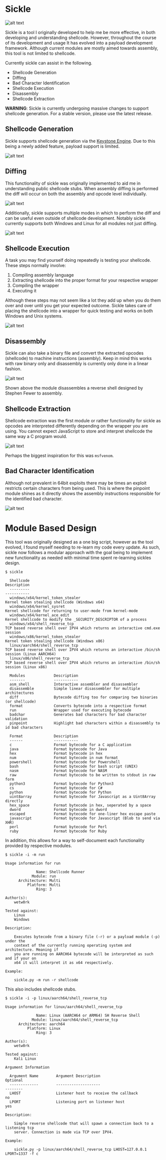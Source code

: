 # Sickle

![alt text](./docs/logo/panda_logo.png)

Sickle is a tool I originally developed to help me be more effective, in both developing and understanding shellcode. However, throughout the course of its development and usage It has evolved into a payload development framework. Although current modules are mostly aimed towards assembly, this tool is not limited to shellcode.

Currently sickle can assist in the following.

- Shellcode Generation
- Diffing
- Bad Character Identification
- Shellcode Execution
- Disassembly
- Shellcode Extraction

**WARNING**: Sickle is currently undergoing massive changes to support shellcode generation. For a stable version, please use the latest release.

## Shellcode Generation

Sickle supports shellcode generation via the [Keystone Engine](https://www.keystone-engine.org/). Due to this being a newly added feature, payload support is limited.

![alt text](./docs/screenshots/generation.gif)

## Diffing

This functionality of sickle was originally implemented to aid me in understanding public shellcode stubs. When assembly diffing is performed the diff will occur on both the assembly and opcode level individually.

![alt text](./docs/screenshots/diff_shellcode.png)

Additionally, sickle supports multiple modes in which to perform the diff and can be useful even outside of shellcode development. Notably sickle currently supports both Windows and Linux for all modules not just diffing.

![alt text](./docs/screenshots/hexdump_diff.png)

## Shellcode Execution

A task you may find yourself doing repeatedly is testing your shellcode. These steps normally involve:

1. Compiling assembly language
2. Extracting shellcode into the proper format for your respective wrapper
3. Compiling the wrapper
4. Executing it

Although these steps may not seem like a lot they add up when you do them over and over until you get your expected outcome. Sickle takes care of placing the shellcode into a wrapper for quick testing and works on both Windows and Unix systems.

![alt text](./docs/screenshots/r.png)

## Disassembly

Sickle can also take a binary file and convert the extracted opcodes (shellcode) to machine instructions (assembly). Keep in mind this works with raw binary only and disassembly is currently only done in a linear fashion.

![alt text](./docs/screenshots/disassemble.png)

Shown above the module disassembles a reverse shell designed by Stephen Fewer to assembly.

## Shellcode Extraction

Shellcode extraction was the first module or rather functionality for sickle as opcodes are interpreted differently depending on the wrapper you are using. You cannot expect JavaScript to store and interpret shellcode the same way a C program would.

![alt text](./docs/gifs/format.gif)

Perhaps the biggest inspiration for this was `msfvenom`.

## Bad Character Identification

Although not prevalent in 64bit exploits there may be times an exploit restricts certain characters from being used. This is where the pinpoint module shines as it directly shows the assembly instructions responsible for the identified bad character.

![alt text](./docs/gifs/pinpoint.gif)

# Module Based Design

This tool was originally designed as a one big script, however as the tool evolved, I found myself needing to re-learn my code every update. As such, sickle now follows a modular approach with the goal being to implement new functionality as needed with minimal time spent re-learning sickles design.

```
$ sickle

  Shellcode                                                                        Description
  ---------                                                                        -----------
  windows/x64/kernel_token_stealer                                                 Kernel token stealing shellcode (Windows x64)
  windows/x64/kernel_sysret                                                        Kernel shellcode for returning to user-mode from kernel-mode
  windows/x64/kernel_ace_edit                                                      Kernel shellcode to modify the _SECURITY_DESCRIPTOR of a process
  windows/x64/shell_reverse_tcp                                                    TCP based reverse shell over IPV4 which returns an interactive cmd.exe session
  windows/x86/kernel_token_stealer                                                 Kernel token stealing shellcode (Windows x86)
  linux/aarch64/shell_reverse_tcp                                                  TCP based reverse shell over IPV4 which returns an interactive /bin/sh session (Linux AARCH64)
  linux/x86/shell_reverse_tcp                                                      TCP based reverse shell over IPV4 which returns an interactive /bin/sh session (Linux x86)

  Modules             Description
  -------             -----------
  asm_shell           Interactive assembler and disassembler
  disassemble         Simple linear disassembler for multiple architectures
  diff                Bytecode diffing too for comparing two binaries (or shellcode)
  format              Converts bytecode into a respective format
  run                 Wrapper used for executing bytecode
  badchar             Generates bad characters for bad character validation
  pinpoint            Highlight bad characters within a disassembly to id bad characters

  Format              Description
  ------              -----------
  c                   Format bytecode for a C application
  java                Format bytecode for Java
  hex                 Format bytecode in hex
  num                 Format bytecode in num format
  powershell          Format bytecode for Powershell
  bash                Format bytecode for bash script (UNIX)
  nasm                Format bytecode for NASM
  raw                 Format bytecode to be written to stdout in raw form
  python3             Format bytecode for Python3
  cs                  Format bytecode for C#
  python              Format bytecode for Python
  uint8array          Format bytecode for Javascript as a Uint8Array directly
  hex_space           Format bytecode in hex, seperated by a space
  dword               Format bytecode in dword
  escaped             Format bytecode for one-liner hex escape paste
  javascript          Format bytecode for Javascript (Blob to send via XHR)
  perl                Format bytecode for Perl
  ruby                Format bytecode for Ruby
```

In addition, this allows for a way to self-document each functionality provided by respective modules.

```
$ sickle -i -m run                            

Usage information for run

              Name: Shellcode Runner
            Module: run
      Architecture: Multi
          Platform: Multi
              Ring: 3

Author(s):
    wetw0rk

Tested against:
    Linux
    Windows

Description:
    
    Executes bytecode from a binary file (-r) or a payload module (-p) under the
    context of the currently running operating system and architecture. Meaning if
    you are running on AARCH64 bytecode will be interpreted as such and if your on
    x64 it will interpret it as x64 respectively.
    
Example:

    sickle.py -m run -r shellcode
```


This also includes shellcode stubs.

```
$ sickle -i -p linux/aarch64/shell_reverse_tcp

Usage information for linux/aarch64/shell_reverse_tcp

              Name: Linux (AARCH64 or ARM64) SH Reverse Shell
            Module: linux/aarch64/shell_reverse_tcp
      Architecture: aarch64
          Platform: Linux
              Ring: 3

Author(s):
    wetw0rk

Tested against:
    Kali Linux

Argument Information

  Argument Name        Argument Description                               Optional
  -------------        --------------------                               --------
  LHOST                Listener host to receive the callback              no
  LPORT                Listening port on listener host                    yes

Description:
    
    Simple reverse shellcode that will spawn a connection back to a listening tcp
    server. Connection is made via TCP over IPV4.
    
Example:

    sickle.py -p linux/aarch64/shell_reverse_tcp LHOST=127.0.0.1 LPORT=1337 -f c
```
